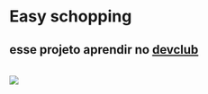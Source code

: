 <h1>Easy schopping</h1>


<h2>esse projeto aprendir no <a href="https://rodolfomori.com.br/devclub">devclub</a></h2>
<br>
<img src="https://github.com/user-attachments/assets/ffa51a04-d068-481b-a27a-8e59702c5c73" />


